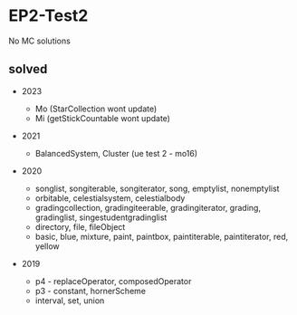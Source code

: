 # EP2-Test2

No MC solutions

## solved

- 2023
  - Mo (StarCollection wont update)
  - Mi (getStickCountable wont update)

- 2021
  - BalancedSystem, Cluster (ue test 2 - mo16)

- 2020
  - songlist, songiterable, songiterator, song, emptylist, nonemptylist
  - orbitable, celestialsystem, celestialbody
  - gradingcollection, gradingiteerable, gradingiterator, grading, gradinglist, singestudentgradinglist
  - directory, file, fileObject
  - basic, blue, mixture, paint, paintbox, paintiterable, paintiterator, red, yellow

- 2019
  - p4 - replaceOperator, composedOperator
  - p3 - constant, hornerScheme
  - interval, set, union
